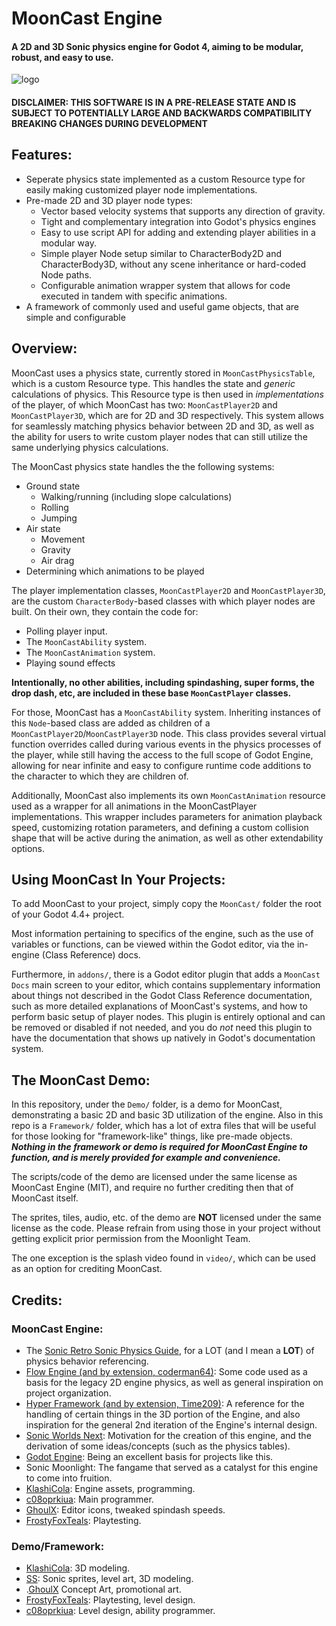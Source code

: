 # MoonCast Engine

#### A 2D and 3D Sonic physics engine for Godot 4, aiming to be modular, robust, and easy to use. 

![logo](https://github.com/Moonlight-Team/MoonCast/blob/main/mooncastlogo.svg)

#### DISCLAIMER: THIS SOFTWARE IS IN A PRE-RELEASE STATE AND IS SUBJECT TO POTENTIALLY LARGE AND BACKWARDS COMPATIBILITY BREAKING CHANGES DURING DEVELOPMENT

## Features:
* Seperate physics state implemented as a custom Resource type for easily making customized player node implementations.
* Pre-made 2D and 3D player node types:
  * Vector based velocity systems that supports any direction of gravity.
  * Tight and complementary integration into Godot's physics engines
  * Easy to use script API for adding and extending player abilities in a modular way.
  * Simple player Node setup similar to CharacterBody2D and CharacterBody3D, without any scene inheritance or hard-coded Node paths.
  * Configurable animation wrapper system that allows for code executed in tandem with specific animations.
* A framework of commonly used and useful game objects, that are simple and configurable

## Overview:

MoonCast uses a physics state, currently stored in `MoonCastPhysicsTable`, which is a custom Resource type. This handles the state and *generic* calculations of physics. This Resource type is then used in *implementations* of the player, of which MoonCast has two: `MoonCastPlayer2D` and `MoonCastPlayer3D`, which are for 2D and 3D respectively. This system allows for seamlessly matching physics behavior between 2D and 3D, as well as the ability for users to write custom player nodes that can still utilize the same underlying physics calculations.

The MoonCast physics state handles the the following systems:
* Ground state 
  * Walking/running (including slope calculations)
  * Rolling
  * Jumping
* Air state
  * Movement
  * Gravity
  * Air drag
* Determining which animations to be played

The player implementation classes, `MoonCastPlayer2D` and `MoonCastPlayer3D`, are the custom `CharacterBody`-based classes with which player nodes are built. On their own, they contain the code for:
* Polling player input.
* The `MoonCastAbility` system.
* The `MoonCastAnimation` system.
* Playing sound effects

**Intentionally, no other abilities, including spindashing, super forms, the drop dash, etc, are included in these base `MoonCastPlayer` classes.**

For those, MoonCast has a `MoonCastAbility` system. Inheriting instances of this `Node`-based class are added as children of a `MoonCastPlayer2D`/`MoonCastPlayer3D` node. This class provides several virtual function overrides called during various events in the physics processes of the player, while still having the access to the full scope of Godot Engine, allowing for near infinite and easy to configure runtime code additions to the character to which they are children of. 

Additionally, MoonCast also implements its own `MoonCastAnimation` resource used as a wrapper for all animations in the MoonCastPlayer implementations. This wrapper includes parameters for animation playback speed, customizing rotation parameters, and defining a custom collision shape that will be active during the animation, as well as other extendability options.

## Using MoonCast In Your Projects:

To add MoonCast to your project, simply copy the `MoonCast/` folder the root of your Godot 4.4+ project. 

Most information pertaining to specifics of the engine, such as the use of variables or functions, can be viewed within the Godot editor, via the in-engine (Class Reference) docs.

Furthermore, in `addons/`, there is a Godot editor plugin that adds a `MoonCast Docs` main screen to your editor, which contains supplementary information about things not described in the Godot Class Reference documentation, such as more detailed explanations of MoonCast's systems, and how to perform basic setup of player nodes. This plugin is entirely optional and can be removed or disabled if not needed, and you do *not* need this plugin to have the documentation that shows up natively in Godot's documentation system.

## The MoonCast Demo:

In this repository, under the `Demo/` folder, is a demo for MoonCast, demonstrating a basic 2D and basic 3D utilization of the engine. Also in this repo is a `Framework/` folder, which has a lot of extra files that will be useful for those looking for "framework-like" things, like pre-made objects. __*Nothing in the framework or demo is required for MoonCast Engine to function, and is merely provided for example and convenience.*__

The scripts/code of the demo are licensed under the same license as MoonCast Engine (MIT), and require no further crediting then that of MoonCast itself. 

The sprites, tiles, audio, etc. of the demo are **NOT** licensed under the same license as the code. Please refrain from using those in your project without getting explicit prior permission from the Moonlight Team.

The one exception is the splash video found in `video/`, which can be used as an option for crediting MoonCast.

## Credits:
### MoonCast Engine:
* The [Sonic Retro Sonic Physics Guide](https://info.sonicretro.org/Sonic_Physics_Guide), for a LOT (and I mean a **LOT**) of physics behavior referencing. 
* [Flow Engine (and by extension, coderman64)](https://github.com/coderman64/flow-engine/tree/godot-4): Some code used as a basis for the legacy 2D engine physics, as well as general inspiration on project organization.
* [Hyper Framework (and by extension, Time209)](https://github.com/Time-rgb-dev): A reference for the handling of certain things in the 3D portion of the Engine, and also inspiration for the general 2nd iteration of the Engine's internal design.
* [Sonic Worlds Next](https://github.com/Techokami/SonicWorldsNext): Motivation for the creation of this engine, and the derivation of some ideas/concepts (such as the physics tables).
* [Godot Engine](https://github.com/godotengine/godot): Being an excellent basis for projects like this.
* Sonic Moonlight: The fangame that served as a catalyst for this engine to come into fruition.
* [KlashiCola](https://github.com/Klashicola): Engine assets, programming.
* [c08oprkiua](https://github.com/c08oprkiua): Main programmer.
* [GhoulX](https://github.com/Ghoul-webp): Editor icons, tweaked spindash speeds.
* [FrostyFoxTeals](https://github.com/Real-FrostyFoxTeals): Playtesting.
### Demo/Framework:
* [KlashiCola](https://github.com/Klashicola): 3D modeling.
* [SS](https://github.com/SS-SoStupid): Sonic sprites, level art, 3D modeling.
* .[GhoulX](https://github.com/Ghoul-webp) Concept Art, promotional art.
* [FrostyFoxTeals](https://github.com/Real-FrostyFoxTeals): Playtesting, level design.
* [c08oprkiua](https://github.com/c08oprkiua): Level design, ability programmer.
